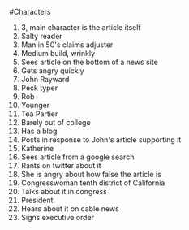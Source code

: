 #Characters
1. 3, main character is the article itself
1. Salty reader
  1. Man in 50's claims adjuster 
  1. Medium build, wrinkly 
  1. Sees article on the bottom of a news site
  1. Gets angry quickly 
  1. John Rayward 
  1. Peck typer
1. Rob
  1. Younger
  1. Tea Partier 
  1. Barely out of college
  1. Has a blog 
  1. Posts in response to John's article supporting it
1. Katherine
  1. Sees article from a google search
  1. Rants on twitter about it
  1. She is angry about how false the article is
  1. Congresswoman tenth district of California
  1. Talks about it in congress
1. President
  1. Hears about it on cable news
  1. Signs executive order

